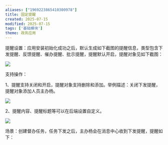 ```yaml
---
aliases: ["1969223865410300978"]
title: 固定提醒
created: 2025-07-15
modified: 2025-07-15
tags: ['基础模块']
theme: 政务应用
---
```


提醒设置：应用安装初始化成功之后，默认生成如下截图的提醒信息，类型包含下发提醒、反馈提醒、催办提醒、批示提醒，提醒默认开启，提醒对象见如下截图：

![](https://myhelpdoc.oss-cn-heyuan.aliyuncs.com/mdimages/5d0ae9029e1e18832ecc45625543cfc1.jpg)

支持操作：

1、提醒支持关闭和开启，提醒对象支持删除和添加。举例描述：关闭下发提醒，提醒对象添加人员主办杨。

![](https://myhelpdoc.oss-cn-heyuan.aliyuncs.com/mdimages/668ddaff944feb89349b15bdcfdfe220.jpg)

2、提醒内容、提醒标题等可以在后端设置自定义。

![](https://myhelpdoc.oss-cn-heyuan.aliyuncs.com/mdimages/968c866085ee6c7db1d4102e145fcfbe.jpg)

场景：创建督办任务，任务下发之后，主办杨会在消息中心收到下发提醒，提醒如下：

